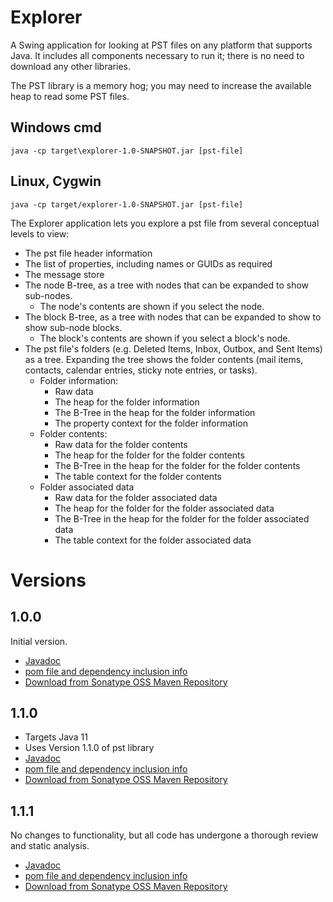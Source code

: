 # Explorer
A Swing application for looking at PST files on any platform that supports Java. It includes all components necessary to run it; there is no need to
download any other libraries.

The PST library is a memory hog; you may need to increase the available heap to read some PST files.

## Windows cmd
    java -cp target\explorer-1.0-SNAPSHOT.jar [pst-file]

## Linux, Cygwin
    java -cp target/explorer-1.0-SNAPSHOT.jar [pst-file]

The Explorer application lets you explore a pst file from several conceptual levels to view:
* The pst file header information
* The list of properties, including names or GUIDs as required
* The message store
* The node B-tree, as a tree with nodes that can be expanded to show sub-nodes.
  * The node's contents are shown if you select the node.
* The block B-tree, as a tree with nodes that can be expanded to show to show sub-node blocks.
  * The block's contents are shown if you select a block's node.
* The pst file's folders (e.g. Deleted Items, Inbox, Outbox, and Sent Items) as a tree. Expanding the tree shows the folder contents (mail items, contacts, calendar entries, sticky note entries, or tasks).
    * Folder information:
      * Raw data
      * The heap for the folder information
      * The B-Tree in the heap for the folder information
      * The property context for the folder information
    * Folder contents:
      * Raw data for the folder contents
      * The heap for the folder for the folder contents
      * The B-Tree in the heap for the folder for the folder contents
      * The table context for the folder contents
    * Folder associated data
      * Raw data for the folder associated data
      * The heap for the folder for the folder associated data
      * The B-Tree in the heap for the folder for the folder associated data
      * The table context for the folder associated data

# Versions
## 1.0.0
Initial version.
* [Javadoc](https://javadoc.io/doc/io.github.jmcleodfoss/explorer/1.0.0/index.html)
* [pom file and dependency inclusion info](https://search.maven.org/artifact/io.github.jmcleodfoss/explorer/1.0.0/pom)
* [Download from Sonatype OSS Maven Repository](https://repo1.maven.org/maven2/io/github/jmcleodfoss/explorer/1.0.0/)

## 1.1.0
* Targets Java 11
* Uses Version 1.1.0 of pst library
* [Javadoc](https://javadoc.io/doc/io.github.jmcleodfoss/explorer/1.1.0/index.html)
* [pom file and dependency inclusion info](https://search.maven.org/artifact/io.github.jmcleodfoss/explorer/1.1.0/pom)
* [Download from Sonatype OSS Maven Repository](https://repo1.maven.org/maven2/io/github/jmcleodfoss/explorer/1.1.0/)

## 1.1.1
No changes to functionality, but all code has undergone a thorough review and static analysis.
* [Javadoc](https://javadoc.io/doc/io.github.jmcleodfoss/explorer/1.1.1/index.html)
* [pom file and dependency inclusion info](https://search.maven.org/artifact/io.github.jmcleodfoss/explorer/1.1.1/pom)
* [Download from Sonatype OSS Maven Repository](https://repo1.maven.org/maven2/io/github/jmcleodfoss/explorer/1.1.1/)
